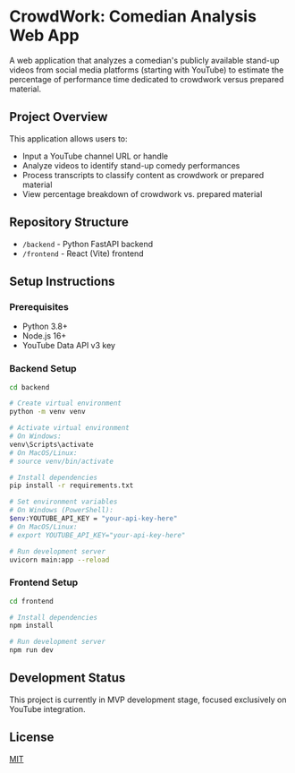 # CrowdWork: Comedian Analysis Web App

A web application that analyzes a comedian's publicly available stand-up videos from social media platforms (starting with YouTube) to estimate the percentage of performance time dedicated to crowdwork versus prepared material.

## Project Overview

This application allows users to:
- Input a YouTube channel URL or handle
- Analyze videos to identify stand-up comedy performances
- Process transcripts to classify content as crowdwork or prepared material
- View percentage breakdown of crowdwork vs. prepared material

## Repository Structure

- `/backend` - Python FastAPI backend
- `/frontend` - React (Vite) frontend

## Setup Instructions

### Prerequisites
- Python 3.8+
- Node.js 16+
- YouTube Data API v3 key

### Backend Setup
```bash
cd backend

# Create virtual environment
python -m venv venv

# Activate virtual environment
# On Windows:
venv\Scripts\activate
# On MacOS/Linux:
# source venv/bin/activate

# Install dependencies
pip install -r requirements.txt

# Set environment variables
# On Windows (PowerShell):
$env:YOUTUBE_API_KEY = "your-api-key-here"
# On MacOS/Linux:
# export YOUTUBE_API_KEY="your-api-key-here"

# Run development server
uvicorn main:app --reload
```

### Frontend Setup
```bash
cd frontend

# Install dependencies
npm install

# Run development server
npm run dev
```

## Development Status

This project is currently in MVP development stage, focused exclusively on YouTube integration.

## License

[MIT](LICENSE) 
